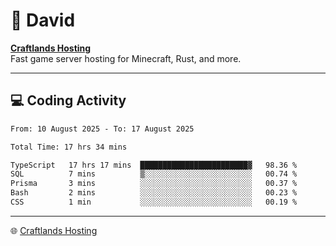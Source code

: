 # 👋 David

**[Craftlands Hosting](https://craftlands.host)**  
Fast game server hosting for Minecraft, Rust, and more.

---

## 💻 Coding Activity

<!--START_SECTION:waka-->

```txt
From: 10 August 2025 - To: 17 August 2025

Total Time: 17 hrs 34 mins

TypeScript   17 hrs 17 mins  ████████████████████████▓   98.36 %
SQL          7 mins          ▒░░░░░░░░░░░░░░░░░░░░░░░░   00.74 %
Prisma       3 mins          ░░░░░░░░░░░░░░░░░░░░░░░░░   00.37 %
Bash         2 mins          ░░░░░░░░░░░░░░░░░░░░░░░░░   00.23 %
CSS          1 min           ░░░░░░░░░░░░░░░░░░░░░░░░░   00.19 %
```

<!--END_SECTION:waka-->

---

🌐 [Craftlands Hosting](https://craftlands.host)  
